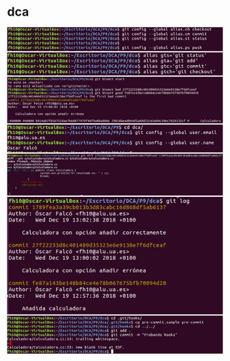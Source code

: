 # dca
![](https://github.com/fh10/dca/blob/master/imagenes/aliais%20globales.JPG)
![](https://github.com/fh10/dca/blob/master/imagenes/alias%20locales.JPG)
![](https://github.com/fh10/dca/blob/master/imagenes/bisect.JPG)
![](https://github.com/fh10/dca/blob/master/imagenes/config%20inicial.JPG)
![](https://github.com/fh10/dca/blob/master/imagenes/diff.JPG)
![](https://github.com/fh10/dca/blob/master/imagenes/logs.JPG)
![](https://github.com/fh10/dca/blob/master/imagenes/hooks.JPG)
